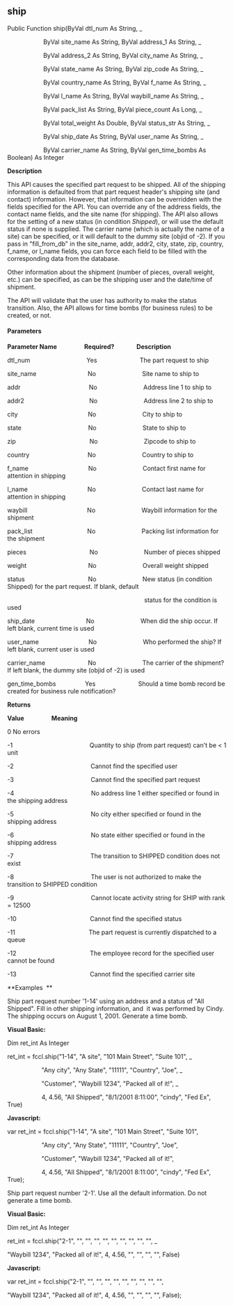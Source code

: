 ship
----

Public Function ship(ByVal dtl_num As String, _

                     ByVal site_name As String, ByVal address_1 As String, _

                     ByVal address_2 As String, ByVal city_name As String, _

                     ByVal state_name As String, ByVal zip_code As String, _

                     ByVal country_name As String, ByVal f_name As String, _

                     ByVal l_name As String, ByVal waybill_name As String, _

                     ByVal pack_list As String, ByVal piece_count As Long, _

                     ByVal total_weight As Double, ByVal status_str As String, _

                     ByVal ship_date As String, ByVal user_name As String, _

                     ByVal carrier_name As String, ByVal gen_time_bombs As Boolean) As Integer

**Description**

This API causes the specified part request to be shipped. All of the shipping information is defaulted from that part request header's shipping site (and contact) information. However, that information can be overridden with the fields specified for the API. You can override any of the address fields, the contact name fields, and the site name (for shipping). The API also allows for the setting of a new status (in condition _Shipped_), or will use the default status if none is supplied. The carrier name (which is actually the name of a site) can be specified, or it will default to the dummy site (objid of -2). If you pass in "fill_from_db" in the site_name, addr, addr2, city, state, zip, country, f_name, or l_name fields, you can force each field to be filled with the corresponding data from the database.

Other information about the shipment (number of pieces, overall weight, etc.) can be specified, as can be the shipping user and the date/time of shipment.

The API will validate that the user has authority to make the status transition. Also, the API allows for time bombs (for business rules) to be created, or not.

#### Parameters
**Parameter Name**                **Required?**             **Description**

dtl_num                                 Yes                         The part request to ship

site_name                              No                           Site name to ship to

addr                                        No                           Address line 1 to ship to

addr2                                      No                           Address line 2 to ship to

city                                         No                           City to ship to

state                                       No                           State to ship to

zip                                           No                           Zipcode to ship to

country                                  No                           Country to ship to

f_name                                   No                           Contact first name for attention in shipping

l_name                                   No                           Contact last name for attention in shipping

waybill                                   No                           Waybill information for the shipment

pack_list                                No                           Packing list information for the shipment

pieces                                     No                           Number of pieces shipped

weight                                    No                           Overall weight shipped

status                                     No                           New status (in condition Shipped) for the part request. If blank, default

                                                                                status for the condition is used

ship_date                              No                           When did the ship occur. If left blank, current time is used

user_name                             No                           Who performed the ship? If left blank, current user is used

carrier_name                         No                           The carrier of the shipment? If left blank, the dummy site (objid of -2) is used

gen_time_bombs                 Yes                         Should a time bomb record be created for business rule notification?

**Returns**

**Value**                **Meaning**

0 No errors

-1                                             Quantity to ship (from part request) can't be < 1 unit

-2                                             Cannot find the specified user

-3                                             Cannot find the specified part request

-4                                             No address line 1 either specified or found in the shipping address

-5                                             No city either specified or found in the shipping address

-6                                             No state either specified or found in the shipping address

-7                                             The transition to SHIPPED condition does not exist

-8                                             The user is not authorized to make the transition to SHIPPED condition

-9                                             Cannot locate activity string for SHIP with rank = 12500

-10                                           Cannot find the specified status

-11                                           The part request is currently dispatched to a queue

-12                                           The employee record for the specified user cannot be found

-13                                           Cannot find the specified carrier site

**Examples  **

 Ship part request number '1-14' using an address and a status of "All Shipped". Fill in other shipping information, and  it was performed by Cindy. The shipping occurs on August 1, 2001. Generate a time bomb.

**Visual Basic:**

Dim ret_int As Integer

ret_int = fccl.ship("1-14", "A site", "101 Main Street", "Suite 101", _

                    "Any city", "Any State", "11111", "Country", "Joe", _

                    "Customer", "Waybill 1234", "Packed all of it!", _

                    4, 4.56, "All Shipped", "8/1/2001 8:11:00", "cindy", "Fed Ex", True)

**Javascript:**

var ret_int = fccl.ship("1-14", "A site", "101 Main Street", "Suite 101",

                    "Any city", "Any State", "11111", "Country", "Joe",

                    "Customer", "Waybill 1234", "Packed all of it!",

                    4, 4.56, "All Shipped", "8/1/2001 8:11:00", "cindy", "Fed Ex", True);

 Ship part request number '2-1'. Use all the default information. Do not generate a time bomb.

**Visual Basic:**

Dim ret_int As Integer

ret_int = fccl.ship("2-1", "", "", "", "", "", "", "", "", "", _

"Waybill 1234", "Packed all of it!", 4, 4.56, "", "", "", "", False)

**Javascript:**

var ret_int = fccl.ship("2-1", "", "", "", "", "", "", "", "", "",

"Waybill 1234", "Packed all of it!", 4, 4.56, "", "", "", "", False);
